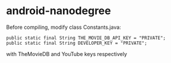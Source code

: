 # android-nanodegree

Before compiling, modify class Constants.java: 

    public static final String THE_MOVIE_DB_API_KEY = "PRIVATE";
    public static final String DEVELOPER_KEY = "PRIVATE";

with TheMovieDB and YouTube keys respectively
